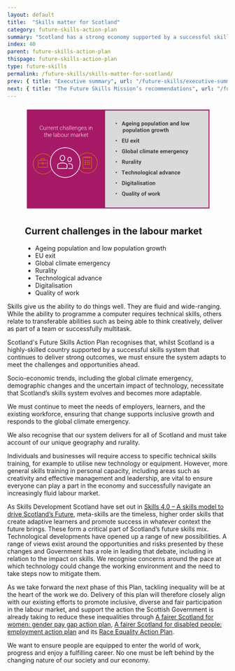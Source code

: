 ```yaml
---
layout: default
title:  "Skills matter for Scotland"
category: future-skills-action-plan
summary: "Scotland has a strong economy supported by a successful skills system. However, we must ensure that our skills system can adapt to meet the challenges and opportunities ahead."
index: 40
parent: future-skills-action-plan
thispage: future-skills-action-plan
type: future-skills
permalink: /future-skills/skills-matter-for-scotland/
prev: { title: "Executive summary", url: "/future-skills/executive-summary/" }
next: { title: "The Future Skills Mission’s recommendations", url: "/future-skills/future-skills-mission-recommendations/" }
---
```


<figure>
    <img src="/assets/images/infographics/fsap-skills-matter-scotland.svg" alt="" />
    <figcaption class="hidden  visually-hidden">
        <h2>Current challenges in the labour market</h2>
        <ul>
            <li>Ageing population and low population growth</li>
            <li>EU exit</li>
            <li>Global climate emergency</li>
            <li>Rurality</li>
            <li>Technological advance</li>
            <li>Digitalisation</li>
            <li>Quality of work</li>
        </ul>
    </figcaption>
</figure>

Skills give us the ability to do things well. They are fluid and wide-ranging. While the ability to programme a computer requires technical skills, others relate to transferable abilities such as being able to think creatively, deliver as part of a team or successfully multitask.

Scotland's Future Skills Action Plan recognises that, whilst Scotland is a highly-skilled country supported by a successful skills system that continues to deliver strong outcomes, we must ensure the system adapts to meet the challenges and opportunities ahead.

Socio-economic trends, including the global climate emergency, demographic changes and the uncertain impact of technology, necessitate that Scotland’s skills system evolves and becomes more adaptable.

We must continue to meet the needs of employers, learners, and the existing workforce, ensuring that change supports inclusive growth and responds to the global climate emergency.

We also recognise that our system delivers for all of Scotland and must take account of our unique geography and rurality.

Individuals and businesses will require access to specific technical skills training, for example to utilise new technology or equipment.  However, more general skills training in personal capacity, including areas such as creativity and effective management and leadership, are vital to ensure everyone can play a part in the economy and successfully navigate an increasingly fluid labour market.

As Skills Development Scotland have set out in [Skills 4.0 – A skills model to drive Scotland’s Future](https://www.skillsdevelopmentscotland.co.uk/media/44684/skills-40_a-skills-model.pdf), meta-skills are the timeless, higher order skills that create adaptive learners and promote success in whatever context the future brings. These form a critical part of Scotland’s future skills mix. Technological developments have opened up a range of new possibilities. A range of views exist around the opportunities and risks presented by these changes and Government has a role in leading that debate, including in relation to the impact on skills. We recognise concerns around the pace at which technology could change the working environment and the need to take steps now to mitigate them.

As we take forward the next phase of this Plan, tackling inequality will be at the heart of the work we do. Delivery of this plan will therefore closely align with our existing efforts to promote inclusive, diverse and fair participation in the labour market, and support the action the Scottish Government is already taking to reduce these inequalities through [A fairer Scotland for women: gender pay gap action plan](https://www.gov.scot/publications/fairer-scotland-women-gender-pay-gap-action-plan/), [A fairer Scotland for disabled people: employment action plan](https://www.gov.scot/publications/fairer-scotland-disabled-people-employment-action-plan/) and its [Race Equality Action Plan](https://www.gov.scot/publications/fairer-scotland-race-equality-action-plan-2017-2021-highlight-report/).

We want to ensure people are equipped to enter the world of work, progress and enjoy a fulfilling career. No one must be left behind by the changing nature of our society and our economy.
